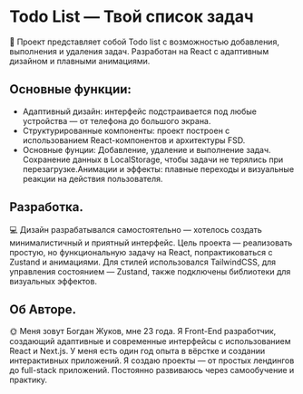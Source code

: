 # Todo List — Твой список задач 
🎨 Проект представляет собой Todo list с возможностью добавления, выполнения и удаления задач. Разработан на React с адаптивным дизайном и плавными анимациями.

## Основные функции:
- Адаптивный дизайн: интерфейс подстраивается под любые устройства — от телефона до большого экрана.
- Структурированные компоненты: проект построен с использованием React-компонентов и архитектуры FSD.
- Основные фунции: Добавление, удаление и выполнение задач. Сохранение данных в LocalStorage, чтобы задачи не терялись при перезагрузке.Анимации и эффекты: плавные переходы и визуальные реакции на действия пользователя.

## Разработка.
💻 Дизайн разрабатывался самостоятельно — хотелось создать минималистичный и приятный интерфейс. Цель проекта — реализовать простую, но функциональную задачу на React, попрактиковаться с Zustand и анимациями.
Для стилей использовался TailwindCSS, для управления состоянием — Zustand, также подключены библиотеки для визуальных эффектов.

## Об Авторе.
🌞 Меня зовут Богдан Жуков, мне 23 года. Я Front-End разработчик, создающий адаптивные и современные интерфейсы с использованием React и Next.js.
У меня есть один год опыта в вёрстке и создании интерактивных приложений. Я создаю проекты — от простых лендингов до full-stack приложений.
Постоянно развиваюсь через самообучение и практику.  
